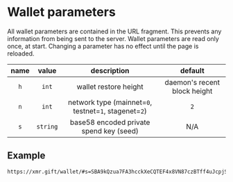 # Wallet parameters

All wallet parameters are contained in the URL fragment. This prevents any information from being sent to the server.
Wallet parameters are read only once, at start. Changing a parameter has no effect until the page is reloaded.

| name |   value   |                      description                      |           default            |
|:----:|:---------:|:-----------------------------------------------------:|:----------------------------:|
| `h`  |   `int`   |                 wallet restore height                 | daemon's recent block height |
| `n`  |   `int`   | network type (mainnet=`0`, testnet=`1`, stagenet=`2`) |             `2`              |
| `s`  | `string`  |    base58 encoded private spend key (seed)            |             N/A              |

## Example

```
https://xmr.gift/wallet/#s=SBA9kQzua7FA3hcckXeCQTEF4x8VN87czBTff4uJcpjS&h=1100981&n=2
```
